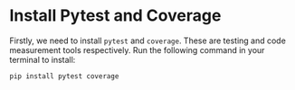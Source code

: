# Install Pytest and Coverage

Firstly, we need to install `pytest` and `coverage`. These are testing and code measurement tools respectively. Run the following command in your terminal to install:

```bash
pip install pytest coverage
```
